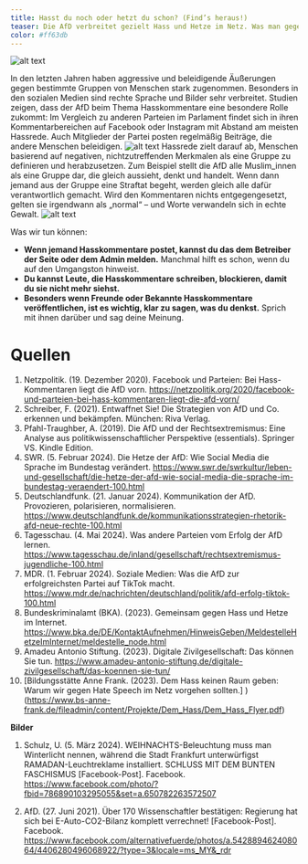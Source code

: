 ```yaml
---
title: Hasst du noch oder hetzt du schon? (Find’s heraus!)
teaser: Die AfD verbreitet gezielt Hass und Hetze im Netz. Was man gegen Hassrede tun kann.
color: #ff63db
---
```


![alt text](images/Headlines/Headline_Hetze.png)

In den letzten Jahren haben aggressive und beleidigende Äußerungen gegen bestimmte Gruppen von Menschen stark zugenommen. Besonders in den sozialen Medien sind rechte Sprache und Bilder sehr verbreitet. 
Studien zeigen, dass der AfD beim Thema Hasskommentare eine besondere Rolle zukommt: Im Vergleich zu anderen Parteien im Parlament findet sich in ihren Kommentarbereichen auf Facebook oder Instagram mit Abstand am meisten Hassrede. Auch Mitglieder der Partei posten regelmäßig Beiträge, die andere Menschen beleidigen. 
![alt text](images/assets/hetzen1.png)
Hassrede zielt darauf ab, Menschen basierend auf negativen, nichtzutreffenden Merkmalen als eine Gruppe zu definieren und herabzusetzen. Zum Beispiel stellt die AfD alle Muslim_innen als eine Gruppe dar, die gleich aussieht, denkt und handelt. Wenn dann jemand aus der Gruppe eine Straftat begeht, werden gleich alle dafür verantwortlich gemacht. Wird den Kommentaren nichts entgegengesetzt, gelten sie irgendwann als „normal“ – und Worte verwandeln sich in echte Gewalt.
![alt text](images/assets/hetzen2.png)

Was wir tun können:

- **Wenn jemand Hasskommentare postet, kannst du das dem Betreiber der Seite oder dem Admin melden.** Manchmal hilft es schon, wenn du auf den Umgangston hinweist.
- **Du kannst Leute, die Hasskommentare schreiben, blockieren, damit du sie nicht mehr siehst.**
- **Besonders wenn Freunde oder Bekannte Hasskommentare veröffentlichen, ist es wichtig, klar zu sagen, was du denkst.** Sprich mit ihnen darüber und sag deine Meinung.

# Quellen
1.	Netzpolitik. (19. Dezember 2020). Facebook und Parteien: Bei Hass-Kommentaren liegt die AfD vorn. https://netzpolitik.org/2020/facebook-und-parteien-bei-hass-kommentaren-liegt-die-afd-vorn/
2.	Schreiber, F. (2021). Entwaffnet Sie! Die Strategien von AfD und Co. erkennen und bekämpfen. München: Riva Verlag.
3.	Pfahl-Traughber, A. (2019). Die AfD und der Rechtsextremismus: Eine Analyse aus politikwissenschaftlicher Perspektive (essentials). Springer VS. Kindle Edition.
4.	SWR. (5. Februar 2024). Die Hetze der AfD: Wie Social Media die Sprache im Bundestag verändert. https://www.swr.de/swrkultur/leben-und-gesellschaft/die-hetze-der-afd-wie-social-media-die-sprache-im-bundestag-veraendert-100.html
5.	Deutschlandfunk. (21. Januar 2024). Kommunikation der AfD. Provozieren, polarisieren, normalisieren. https://www.deutschlandfunk.de/kommunikationsstrategien-rhetorik-afd-neue-rechte-100.html
6.	Tagesschau. (4. Mai 2024). Was andere Parteien vom Erfolg der AfD lernen. https://www.tagesschau.de/inland/gesellschaft/rechtsextremismus-jugendliche-100.html
7.	MDR. (1. Februar 2024). Soziale Medien: Was die AfD zur erfolgreichsten Partei auf TikTok macht. https://www.mdr.de/nachrichten/deutschland/politik/afd-erfolg-tiktok-100.html
8.	Bundeskriminalamt (BKA). (2023). Gemeinsam gegen Hass und Hetze im Internet. https://www.bka.de/DE/KontaktAufnehmen/HinweisGeben/MeldestelleHetzeImInternet/meldestelle_node.html
9.	Amadeu Antonio Stiftung. (2023). Digitale Zivilgesellschaft: Das können Sie tun. https://www.amadeu-antonio-stiftung.de/digitale-zivilgesellschaft/das-koennen-sie-tun/
10.	[Bildungsstätte Anne Frank. (2023). Dem Hass keinen Raum geben: Warum wir gegen Hate Speech im Netz vorgehen sollten.] )(https://www.bs-anne-frank.de/fileadmin/content/Projekte/Dem_Hass/Dem_Hass_Flyer.pdf)

**Bilder**

1. Schulz, U. (5. März 2024). WEIHNACHTS-Beleuchtung muss man Winterlicht nennen, während die Stadt Frankfurt unterwürfigst RAMADAN-Leuchtreklame installiert. SCHLUSS MIT DEM BUNTEN FASCHISMUS [Facebook-Post]. Facebook. https://www.facebook.com/photo/?fbid=786890103295055&set=a.650782263572507

2. AfD. (27. Juni 2021). Über 170 Wissenschaftler bestätigen: Regierung hat sich bei E-Auto-CO2-Bilanz komplett verrechnet! [Facebook-Post]. Facebook. https://www.facebook.com/alternativefuerde/photos/a.542889462408064/4406280496068922/?type=3&locale=ms_MY&_rdr
